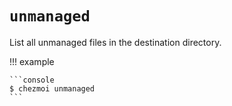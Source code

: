 # `unmanaged`

List all unmanaged files in the destination directory.

!!! example

    ```console
    $ chezmoi unmanaged
    ```
